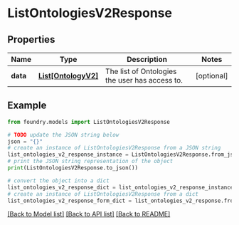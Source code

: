 # ListOntologiesV2Response

## Properties

Name | Type | Description | Notes
------------ | ------------- | ------------- | -------------
**data** | [**List\[OntologyV2\]**](OntologyV2.md) | The list of Ontologies the user has access to. | \[optional\]

## Example

```python
from foundry.models import ListOntologiesV2Response

# TODO update the JSON string below
json = "{}"
# create an instance of ListOntologiesV2Response from a JSON string
list_ontologies_v2_response_instance = ListOntologiesV2Response.from_json(json)
# print the JSON string representation of the object
print(ListOntologiesV2Response.to_json())

# convert the object into a dict
list_ontologies_v2_response_dict = list_ontologies_v2_response_instance.to_dict()
# create an instance of ListOntologiesV2Response from a dict
list_ontologies_v2_response_form_dict = list_ontologies_v2_response.from_dict(list_ontologies_v2_response_dict)
```

[\[Back to Model list\]](../README.md#documentation-for-models) [\[Back to API list\]](../README.md#documentation-for-api-endpoints) [\[Back to README\]](../README.md)
